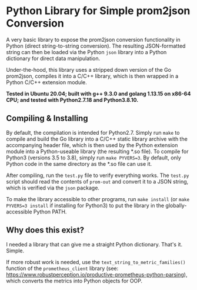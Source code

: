 
# Python Library for Simple prom2json Conversion
A very basic library to expose the prom2json conversion functionality in Python (direct string-to-string conversion).
The resulting JSON-formatted string can then be loaded via the Python `json` library into a Python dictionary for direct data manipulation.

Under-the-hood, this library uses a stripped down version of the Go prom2json, compiles it into a C/C++ library, which is then wrapped in a Python C/C++ extension module.

**Tested in Ubuntu 20.04; built with g++ 9.3.0 and golang 1.13.15 on x86-64 CPU; and tested with Python2.7.18 and Python3.8.10.**

## Compiling & Installing
By default, the compilation is intended for Python2.7.
Simply run `make` to compile and build the Go library into a C/C++ static library archive with the accompanying header file, which is then used by the Python extension module into a Python-useable library (the resulting \*.so file).
To compile for Python3 (versions 3.5 to 3.8), simply run `make PYVERS=3`.
By default, only Python code in the same directory as the \*.so file can use it.

After compiling, run the `test.py` file to verify everything works.
The `test.py` script should read the contents of `prom-out` and convert it to a JSON string, which is verified via the `json` package.

To make the library accessible to other programs, run `make install` (or `make PYVERS=3 install` if installing for Python3) to put the library in the globally-accessible Python PATH.

## Why does this exist?
I needed a library that can give me a straight Python dictionary. That's it. Simple.

If more robust work is needed, use the `text_string_to_metric_families()` function of the `prometheus_client` library (see: https://www.robustperception.io/productive-prometheus-python-parsing), which converts the metrics into Python objects for OOP.

